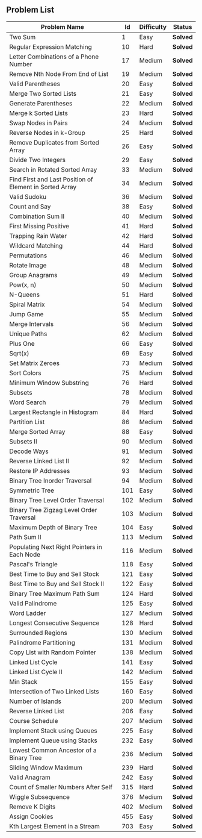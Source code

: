 ## Problem List
|Problem Name | Id |Difficulty| Status |
|---|---| ---|---|
|Two Sum|1|Easy|**Solved**|
|Regular Expression Matching|10|Hard|**Solved**|
|Letter Combinations of a Phone Number  |17|Medium|**Solved**|
|Remove Nth Node From End of List  |19|Medium|**Solved**|
|Valid Parentheses |20|Easy|**Solved**|
|Merge Two Sorted Lists|21|Easy|**Solved**|
|Generate Parentheses|22|Medium|**Solved**|
|Merge k Sorted Lists|23|Hard|**Solved**|
|Swap Nodes in Pairs|24|Medium|**Solved**|
|Reverse Nodes in k-Group|25|Hard|**Solved**|
|Remove Duplicates from Sorted Array|26|Easy|**Solved**|
|Divide Two Integers|29|Easy|**Solved**|
|Search in Rotated Sorted Array|33|Medium|**Solved**|
|Find First and Last Position of Element in Sorted Array|34|Medium|**Solved**|
|Valid Sudoku|36|Medium|**Solved**|
|Count and Say|38|Easy|**Solved**|
|Combination Sum II |40|Medium|**Solved**|
|First Missing Positive|41|Hard|**Solved**|
|Trapping Rain Water|42|Hard|**Solved**|
|Wildcard Matching|44|Hard|**Solved**|
|Permutations|46|Medium|**Solved**|
|Rotate Image|48|Medium|**Solved**|
|Group Anagrams|49|Medium|**Solved**|
|Pow(x, n)|50|Medium|**Solved**|
|N-Queens|51|Hard|**Solved**|
|Spiral Matrix|54|Medium|**Solved**|
|Jump Game|55|Medium|**Solved**|
|Merge Intervals|56|Medium|**Solved**|
|Unique Paths|62|Medium|**Solved**|
|Plus One|66|Easy|**Solved**|
|Sqrt(x)|69|Easy|**Solved**|
|Set Matrix Zeroes|73|Medium|**Solved**|
|Sort Colors|75|Medium|**Solved**|
|Minimum Window Substring|76|Hard|**Solved**|
|Subsets |78|Medium|**Solved**|
|Word Search|79|Medium|**Solved**|
|Largest Rectangle in Histogram|84|Hard|**Solved**|
|Partition List |86|Medium|**Solved**|
|Merge Sorted Array|88|Easy|**Solved**|
|Subsets II|90|Medium|**Solved**|
|Decode Ways|91|Medium|**Solved**|
|Reverse Linked List II|92|Medium|**Solved**|
|Restore IP Addresses|93|Medium|**Solved**|
|Binary Tree Inorder Traversal|94|Medium|**Solved**|
|Symmetric Tree|101|Easy|**Solved**|
|Binary Tree Level Order Traversal|102|Medium|**Solved**|
|Binary Tree Zigzag Level Order Traversal|103|Medium|**Solved**|
|Maximum Depth of Binary Tree|104|Easy|**Solved**|
|Path Sum II|113|Medium|**Solved**|
|Populating Next Right Pointers in Each Node|116|Medium|**Solved**|
|Pascal's Triangle|118|Easy|**Solved**|
|Best Time to Buy and Sell Stock|121|Easy|**Solved**|
|Best Time to Buy and Sell Stock II|122|Easy|**Solved**|
|Binary Tree Maximum Path Sum|124|Hard|**Solved**|
|Valid Palindrome|125|Easy|**Solved**|
|Word Ladder|127|Medium|**Solved**|
|Longest Consecutive Sequence|128|Hard|**Solved**|
|Surrounded Regions|130|Medium|**Solved**|
|Palindrome Partitioning|131|Medium|**Solved**|
|Copy List with Random Pointer|138|Medium|**Solved**|
|Linked List Cycle|141|Easy|**Solved**|
|Linked List Cycle II|142|Medium|**Solved**|
|Min Stack|155|Easy|**Solved**|
|Intersection of Two Linked Lists|160|Easy|**Solved**|
|Number of Islands|200|Medium|**Solved**|
| Reverse Linked List|206|Easy|**Solved**|
|Course Schedule |207|Medium|**Solved**|
|Implement Stack using Queues|225|Easy|**Solved**|
|Implement Queue using Stacks|232|Easy|**Solved**|
|Lowest Common Ancestor of a Binary Tree|236|Medium|**Solved**|
|Sliding Window Maximum|239|Hard|**Solved**|
|Valid Anagram|242|Easy|**Solved**|
|Count of Smaller Numbers After Self|315|Hard|**Solved**|
|Wiggle Subsequence|376|Medium|**Solved**|
|Remove K Digits|402|Medium|**Solved**|
|Assign Cookies |455|Easy|**Solved**|
|Kth Largest Element in a Stream|703|Easy|**Solved**|
